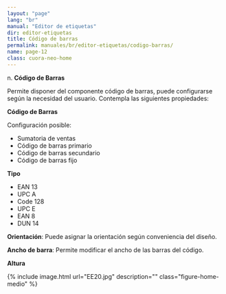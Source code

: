 ```yaml
---
layout: "page"
lang: "br"
manual: "Editor de etiquetas"
dir: editor-etiquetas
title: Código de barras
permalink: manuales/br/editor-etiquetas/codigo-barras/
name: page-12
class: cuora-neo-home
---
```


n.	**Código de Barras**

Permite disponer del componente código de barras, puede configurarse según la necesidad del usuario. Contempla las siguientes propiedades:

**Código de Barras**

 Configuración posible:

- Sumatoria de ventas
- Código de barras primario
- Código de barras secundario 
- Código de barras fijo

**Tipo**

- EAN 13
- UPC A
- Code 128
- UPC E
- EAN 8
- DUN 14

**Orientación**: Puede asignar la orientación según conveniencia del diseño.

**Ancho de barra**: Permite modificar el ancho de las barras del código.

**Altura**


{% include image.html url="EE20.jpg" description="" class="figure-home-medio" %}
